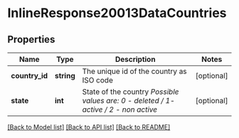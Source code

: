 # InlineResponse20013DataCountries

## Properties
Name | Type | Description | Notes
------------ | ------------- | ------------- | -------------
**country_id** | **string** | The unique id of the country as ISO code | [optional] 
**state** | **int** | State of the country *Possible values are: 0 - deleted / 1- active / 2 - non active* | [optional] 

[[Back to Model list]](../../README.md#documentation-for-models) [[Back to API list]](../../README.md#documentation-for-api-endpoints) [[Back to README]](../../README.md)

